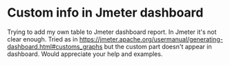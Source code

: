 
# Custom info in Jmeter dashboard

Trying to add my own table to Jmeter dashboard report. In Jmeter it's not clear enough. Tried as in https://jmeter.apache.org/usermanual/generating-dashboard.html#customs_graphs
but the custom part doesn't appear in dashboard. Would appreciate your help and examples.

        